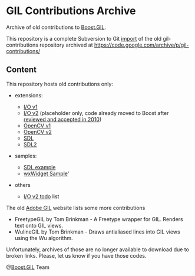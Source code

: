 # GIL Contributions Archive

Archive of old contributions to [Boost.GIL].

This repository is a complete Subversion to Git [import] of the old gil-contributions
repository archived at https://code.google.com/archive/p/gil-contributions/

## Content

This repository hosts old contributions only:

* extensions:

    * [I/O v1]
    * [I/O v2] (placeholder only, code already moved to Boost after [reviewed and accepted in 2010])
    * [OpenCV v1]
    * [OpenCV v2]
    * [SDL]
    * [SDL2]

* samples:

    * [SDL example]
    * [wxWidget Sample]'

* others

    * [I/O v2 todo] list
 
The old [Adobe GIL] website lists some more contributions

* FreetypeGIL by Tom Brinkman - A Freetype wrapper for GIL. Renders text onto GIL views.
* WulineGIL by Tom Brinkman - Draws antialiased lines into GIL views using the Wu algorithm.

Unfortunately, archives of those are no longer available to download due to broken links.
Please, let us know if you have those codes.

@[Boost.GIL] Team

[Boost.GIL]: https://github.com/boostorg/gil
[reviewed and accepted in 2010]: https://lists.boost.org/boost-announce/2010/11/0273.php
[I/O v1]: https://github.com/boost-gil/gil-contributions-archive/tree/master/gil_1/gil/extension/io
[I/O v2]: https://github.com/chyh1990/gil-contributions/tree/master/gil_2/libs/gil/io
[OpenCV v1]: https://github.com/boost-gil/gil-contributions-archive/tree/master/gil_1/gil/extension/opencv
[OpenCV v2]: https://github.com/boost-gil/gil-contributions-archive/tree/master/gil_2/boost/gil/extension/opencv
[SDL]: https://github.com/boost-gil/gil-contributions-archive/tree/master/gil_2/boost/gil/extension/sdl
[SDL2]: https://github.com/boost-gil/gil-contributions-archive/tree/master/gil_2/boost/gil/extension/sdl2
[SDL example]: https://github.com/chyh1990/gil-contributions/tree/master/gil_2/libs/gil/sdl/example
[YUV]: https://github.com/boost-gil/gil-contributions-archive/tree/master/gil_2/boost/gil/extension/yuv
[wxWidget sample]: https://github.com/boost-gil/gil-contributions-archive/tree/master/firebreath/wxWidget_Sample
[adobe gil]: http://stlab.adobe.com/gil/contribute.html
[import]: https://stackoverflow.com/a/54263166/151641
[I/O v2 todo]: https://github.com/boost-gil/gil-contributions-archive/blob/master/gil_2/libs/gil/io/todo.txt


